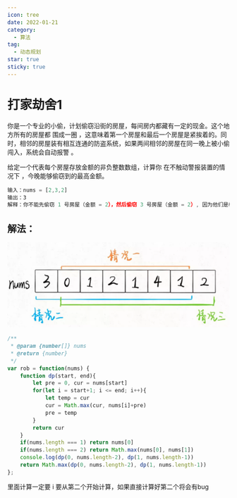 ```yaml
---
icon: tree
date: 2022-01-21
category:
  - 算法
tag:
  - 动态规划
star: true
sticky: true
---
```

# 打家劫舍1

你是一个专业的小偷，计划偷窃沿街的房屋，每间房内都藏有一定的现金。这个地方所有的房屋都 围成一圈 ，这意味着第一个房屋和最后一个房屋是紧挨着的。同时，相邻的房屋装有相互连通的防盗系统，如果两间相邻的房屋在同一晚上被小偷闯入，系统会自动报警 。

给定一个代表每个房屋存放金额的非负整数数组，计算你 在不触动警报装置的情况下 ，今晚能够偷窃到的最高金额。

```jsx
输入：nums = [2,3,2]
输出：3
解释：你不能先偷窃 1 号房屋（金额 = 2），然后偷窃 3 号房屋（金额 = 2）, 因为他们是相邻的。
```

## 解法：

![Untitled](../images/rob1-1.png)

```jsx
/**
 * @param {number[]} nums
 * @return {number}
 */
var rob = function(nums) {
    function dp(start, end){
        let pre = 0, cur = nums[start]
        for(let i = start+1; i <= end; i++){
            let temp = cur
            cur = Math.max(cur, nums[i]+pre)
            pre = temp
        }
        return cur
    }
    if(nums.length === 1) return nums[0]
    if(nums.length === 2) return Math.max(nums[0], nums[1])
    console.log(dp(0, nums.length-2), dp(1, nums.length-1))
    return Math.max(dp(0, nums.length-2), dp(1, nums.length-1))
};
```

里面计算一定要 i 要从第二个开始计算，如果直接计算好第二个将会有bug